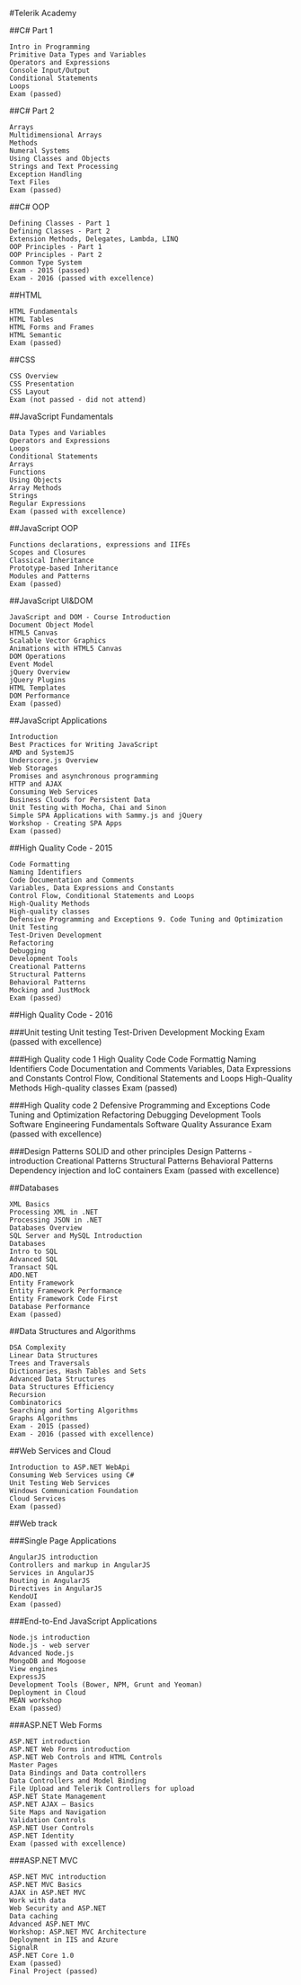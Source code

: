 #Telerik Academy

##C# Part 1

    Intro in Programming
    Primitive Data Types and Variables
    Operators and Expressions
    Console Input/Output
    Conditional Statements
    Loops
    Exam (passed)

##C# Part 2

    Arrays
    Multidimensional Arrays
    Methods
    Numeral Systems
    Using Classes and Objects
    Strings and Text Processing
    Exception Handling
    Text Files
    Exam (passed)

##C# OOP

    Defining Classes - Part 1
    Defining Classes - Part 2
    Extension Methods, Delegates, Lambda, LINQ
    OOP Principles - Part 1
    OOP Principles - Part 2
    Common Type System
    Exam - 2015 (passed)
    Exam - 2016 (passed with excellence)

##HTML

    HTML Fundamentals
    HTML Tables
    HTML Forms and Frames
    HTML Semantic
    Exam (passed)

##CSS

    CSS Overview
    CSS Presentation
    CSS Layout
    Exam (not passed - did not attend)

##JavaScript Fundamentals

    Data Types and Variables
    Operators and Expressions
    Loops
    Conditional Statements
    Arrays
    Functions
    Using Objects
    Array Methods
    Strings
    Regular Expressions
    Exam (passed with excellence)

##JavaScript OOP

    Functions declarations, expressions and IIFEs
    Scopes and Closures
    Classical Inheritance
    Prototype-based Inheritance
    Modules and Patterns
    Exam (passed)

##JavaScript UI&DOM

    JavaScript and DOM - Course Introduction
    Document Object Model
    HTML5 Canvas
    Scalable Vector Graphics
    Animations with HTML5 Canvas
    DOM Operations
    Event Model
    jQuery Overview
    jQuery Plugins
    HTML Templates
    DOM Performance
    Exam (passed)

##JavaScript Applications

    Introduction
    Best Practices for Writing JavaScript
    AMD and SystemJS
    Underscore.js Overview
    Web Storages
    Promises and asynchronous programming
    HTTP and AJAX
    Consuming Web Services
    Business Clouds for Persistent Data
    Unit Testing with Mocha, Chai and Sinon
    Simple SPA Applications with Sammy.js and jQuery
    Workshop - Creating SPA Apps
    Exam (passed)

##High Quality Code - 2015

    Code Formatting
    Naming Identifiers
    Code Documentation and Comments
    Variables, Data Expressions and Constants
    Control Flow, Conditional Statements and Loops
    High-Quality Methods
    High-quality classes
    Defensive Programming and Exceptions 9. Code Tuning and Optimization
    Unit Testing
    Test-Driven Development
    Refactoring
    Debugging
    Development Tools
    Creational Patterns
    Structural Patterns
    Behavioral Patterns
    Mocking and JustMock
    Exam (passed)

##High Quality Code - 2016

###Unit testing
    Unit testing
    Test-Driven Development
    Mocking
    Exam (passed with excellence)
      
###High Quality code 1
    High Quality Code
    Code Formattig
    Naming Identifiers
    Code Documentation and Comments
    Variables, Data Expressions and Constants
    Control Flow, Conditional Statements and Loops
    High-Quality Methods
    High-quality classes
    Exam (passed)

###High Quality code 2
    Defensive Programming and Exceptions
    Code Tuning and Optimization
    Refactoring
    Debugging
    Development Tools
    Software Engineering Fundamentals
    Software Quality Assurance
    Exam (passed with excellence)

###Design Patterns
    SOLID and other principles
    Design Patterns - introduction
    Creational Patterns
    Structural Patterns
    Behavioral Patterns
    Dependency injection and IoC containers
    Exam (passed with excellence)

##Databases

    XML Basics
    Processing XML in .NET
    Processing JSON in .NET
    Databases Overview
    SQL Server and MySQL Introduction
    Databases
    Intro to SQL
    Advanced SQL
    Transact SQL
    ADO.NET
    Entity Framework
    Entity Framework Performance
    Entity Framework Code First
    Database Performance
    Exam (passed)

##Data Structures and Algorithms

    DSA Complexity
    Linear Data Structures
    Trees and Traversals
    Dictionaries, Hash Tables and Sets
    Advanced Data Structures
    Data Structures Efficiency
    Recursion
    Combinatorics
    Searching and Sorting Algorithms
    Graphs Algorithms
    Exam - 2015 (passed)
    Exam - 2016 (passed with excellence)

##Web Services and Cloud

    Introduction to ASP.NET WebApi
    Consuming Web Services using C#
    Unit Testing Web Services
    Windows Communication Foundation
    Cloud Services
    Exam (passed)
    
##Web track

###Single Page Applications
  
    AngularJS introduction
    Controllers and markup in AngularJS
    Services in AngularJS
    Routing in AngularJS
    Directives in AngularJS
    KendoUI
    Exam (passed)

###End-to-End JavaScript Applications
  
    Node.js introduction
    Node.js - web server
    Advanced Node.js
    MongoDB and Mogoose
    View engines
    ExpressJS
    Development Tools (Bower, NPM, Grunt and Yeoman)
    Deployment in Cloud
    MEAN workshop
    Exam (passed)

###ASP.NET Web Forms

    ASP.NET introduction
    ASP.NET Web Forms introduction
    ASP.NET Web Controls and HTML Controls
    Master Pages
    Data Bindings and Data controllers
    Data Controllers and Model Binding
    File Upload and Telerik Controllers for upload
    ASP.NET State Management
    ASP.NET AJAX – Basics
    Site Maps and Navigation
    Validation Controls
    ASP.NET User Controls
    ASP.NET Identity
    Exam (passed with excellence)
  
###ASP.NET MVC

    ASP.NET MVC introduction
    ASP.NET MVC Basics
    AJAX in ASP.NET MVC
    Work with data
    Web Security and ASP.NET
    Data caching
    Advanced ASP.NET MVC
    Workshop: ASP.NET MVC Architecture
    Deployment in IIS and Azure
    SignalR
    ASP.NET Core 1.0
    Exam (passed)
    Final Project (passed)

